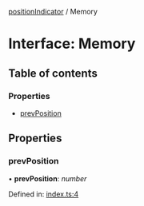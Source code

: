 [positionIndicator](../README.md) / Memory

# Interface: Memory

## Table of contents

### Properties

- [prevPosition](memory.md#prevposition)

## Properties

### prevPosition

• **prevPosition**: *number*

Defined in: [index.ts:4](https://github.com/kunukn/position-indicator/blob/8f6a877/src/index.ts#L4)

